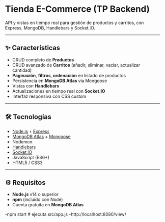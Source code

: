 # Tienda E-Commerce (TP Backend)

API y vistas en tiempo real para gestión de productos y carritos, con Express, MongoDB, Handlebars y Socket.IO.

---


## ✨ Características

- CRUD completo de **Productos**  
- CRUD avanzado de **Carritos** (añadir, eliminar, vaciar, actualizar cantidad)  
- **Paginación**, **filtros**, **ordenación** en listado de productos  
- Persistencia en **MongoDB Atlas** via Mongoose  
- Vistas con **Handlebars**  
- Actualizaciones en tiempo real con **Socket.IO**  
- Interfaz responsiva con CSS custom  

---

## 🛠 Tecnologías

- [Node.js](https://nodejs.org/) + [Express](https://expressjs.com/)  
- [MongoDB Atlas](https://www.mongodb.com/cloud/atlas) + [Mongoose](https://mongoosejs.com/)
- Nodemon
- [Handlebars](https://handlebarsjs.com/)  
- [Socket.IO](https://socket.io/)  
- JavaScript (ES6+)  
- HTML5 / CSS3  

---

## ⚙️ Requisitos

- **Node.js** v14 o superior  
- **npm** (incluido con Node)  
- Cuenta gratuita en **MongoDB Atlas**  

-npm start        # ejecuta src/app.js
-http://localhost:8080/view/
